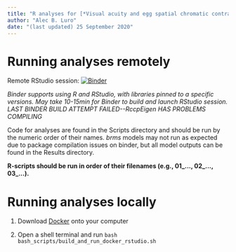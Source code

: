 ```yaml
---
title: "R analyses for [*Visual acuity and egg spatial chromatic contrast predict egg rejection behavior of American robins*](https://doi.org/10.1242/jeb.229609)"
author: "Alec B. Luro"
date: "(last updated) 25 September 2020"
---
```


# Running analyses remotely
Remote RStudio session: [![Binder](http://mybinder.org/badge_logo.svg)](https://mybinder.org/v2/gh/aluro2/AMRO_pattern_egg_rejection_JEB/master?urlpath=rstudio)

*Binder supports using R and RStudio, with libraries pinned to a specific versions.*
*May take 10-15min for Binder to build and launch RStudio session.  LAST BINDER BUILD ATTEMPT FAILED--RccpEigen HAS PROBLEMS COMPILING*

Code for analyses are found in the Scripts directory and should be run by the numeric order of their names. *brms* models may not run as expected due to package compilation issues on binder, but all model outputs can be found in the Results directory.

**R-scripts should be run in order of their filenames (e.g., 01_..., 02_..., 03_...).**

# Running analyses locally

1. Download [Docker](https://docs.docker.com/get-docker/) onto your computer

2. Open a shell terminal and run ```bash bash_scripts/build_and_run_docker_rstudio.sh```



